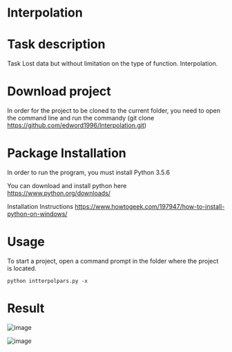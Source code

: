 # Interpolation

# Task description
Task Lost data but without limitation on the type of function. Interpolation.

# Download project
 In order for the project to be cloned to the current folder, you need to open the command line and run the commandу (git clone 
 https://github.com/edword1996/Interpolation.git)
 
 # Package Installation

In order to run the program, you must install Python 3.5.6

You can download and install python here https://www.python.org/downloads/

Installation Instructions https://www.howtogeek.com/197947/how-to-install-python-on-windows/


# Usage
To start a project, open a command prompt in the folder where the project is located.
```
python intterpolpars.py -x
```
# Result
![image](https://user-images.githubusercontent.com/54912523/83887106-a541da00-a750-11ea-9ed9-fb76c531129a.png)

![image](https://user-images.githubusercontent.com/54912523/83887139-b12d9c00-a750-11ea-8bb7-6d22cabb0f76.png)

 
